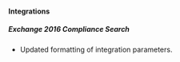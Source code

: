 
#### Integrations
##### Exchange 2016 Compliance Search
- Updated formatting of integration parameters.
